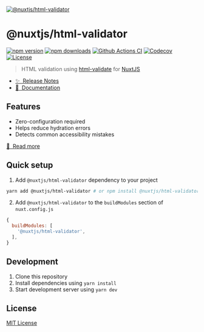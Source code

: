 [![@nuxtjs/html-validator](https://html-validator.nuxtjs.org/preview.png)](https://html-validator.nuxtjs.org)

# @nuxtjs/html-validator

[![npm version][npm-version-src]][npm-version-href]
[![npm downloads][npm-downloads-src]][npm-downloads-href]
[![Github Actions CI][github-actions-ci-src]][github-actions-ci-href]
[![Codecov][codecov-src]][codecov-href]
[![License][license-src]][license-href]

> HTML validation using [html-validate](https://html-validate.org/) for [NuxtJS](https://nuxtjs.org)

- [✨ &nbsp;Release Notes](https://html-validator.nuxtjs.org/releases)
- [📖 &nbsp;Documentation](https://html-validator.nuxtjs.org)

## Features

- Zero-configuration required
- Helps reduce hydration errors
- Detects common accessibility mistakes

[📖 &nbsp;Read more](https://html-validator.nuxtjs.org)

## Quick setup

1. Add `@nuxtjs/html-validator` dependency to your project

```bash
yarn add @nuxtjs/html-validator # or npm install @nuxtjs/html-validator
```

2. Add `@nuxtjs/html-validator` to the `buildModules` section of `nuxt.config.js`

```js
{
  buildModules: [
    '@nuxtjs/html-validator',
  ],
}
```

## Development

1. Clone this repository
2. Install dependencies using `yarn install`
3. Start development server using `yarn dev`

## License

[MIT License](./LICENSE)

<!-- Badges -->
[npm-version-src]: https://img.shields.io/npm/v/@nuxtjs/html-validator/latest.svg
[npm-version-href]: https://npmjs.com/package/@nuxtjs/html-validator

[npm-downloads-src]: https://img.shields.io/npm/dm/@nuxtjs/html-validator.svg
[npm-downloads-href]: https://npmjs.com/package/@nuxtjs/html-validator

[github-actions-ci-src]: https://github.com/nuxt-community/html-validator-module/workflows/ci/badge.svg
[github-actions-ci-href]: https://github.com/nuxt-community/html-validator-module/actions?query=workflow%3Aci

[codecov-src]: https://img.shields.io/codecov/c/github/nuxt-community/html-validator-module.svg
[codecov-href]: https://codecov.io/gh/nuxt-community/html-validator-module

[license-src]: https://img.shields.io/npm/l/@nuxtjs/html-validator.svg
[license-href]: https://npmjs.com/package/@nuxtjs/html-validator
